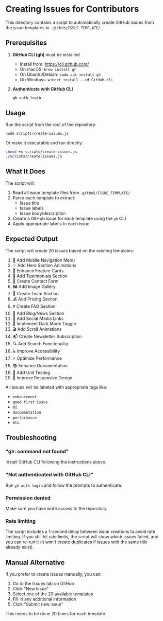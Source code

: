 # Creating Issues for Contributors

This directory contains a script to automatically create GitHub issues from the issue templates in `.github/ISSUE_TEMPLATE/`.

## Prerequisites

1. **GitHub CLI (gh)** must be installed
   - Install from: https://cli.github.com/
   - On macOS: `brew install gh`
   - On Ubuntu/Debian: `sudo apt install gh`
   - On Windows: `winget install --id GitHub.cli`

2. **Authenticate with GitHub CLI**
   ```bash
   gh auth login
   ```

## Usage

Run the script from the root of the repository:

```bash
node scripts/create-issues.js
```

Or make it executable and run directly:

```bash
chmod +x scripts/create-issues.js
./scripts/create-issues.js
```

## What It Does

The script will:
1. Read all issue template files from `.github/ISSUE_TEMPLATE/`
2. Parse each template to extract:
   - Issue title
   - Issue labels
   - Issue body/description
3. Create a GitHub issue for each template using the `gh` CLI
4. Apply appropriate labels to each issue

## Expected Output

The script will create 20 issues based on the existing templates:

1. 🎨 Add Mobile Navigation Menu
2. ✨ Add Hero Section Animations
3. 🎯 Enhance Feature Cards
4. 💬 Add Testimonials Section
5. 📧 Create Contact Form
6. 🖼️ Add Image Gallery
7. 👥 Create Team Section
8. 💰 Add Pricing Section
9. ❓ Create FAQ Section
10. 📝 Add Blog/News Section
11. 🔗 Add Social Media Links
12. 🌙 Implement Dark Mode Toggle
13. 🎬 Add Scroll Animations
14. 📬 Create Newsletter Subscription
15. 🔍 Add Search Functionality
16. ♿ Improve Accessibility
17. ⚡ Optimize Performance
18. 📚 Enhance Documentation
19. 🧪 Add Unit Testing
20. 📱 Improve Responsive Design

All issues will be labeled with appropriate tags like:
- `enhancement`
- `good first issue`
- `UI`
- `documentation`
- `performance`
- etc.

## Troubleshooting

### "gh: command not found"
Install GitHub CLI following the instructions above.

### "Not authenticated with GitHub CLI"
Run `gh auth login` and follow the prompts to authenticate.

### Permission denied
Make sure you have write access to the repository.

### Rate limiting
The script includes a 1-second delay between issue creations to avoid rate limiting. If you still hit rate limits, the script will show which issues failed, and you can re-run it (it won't create duplicates if issues with the same title already exist).

## Manual Alternative

If you prefer to create issues manually, you can:
1. Go to the Issues tab on GitHub
2. Click "New Issue"
3. Select one of the 20 available templates
4. Fill in any additional information
5. Click "Submit new issue"

This needs to be done 20 times for each template.
